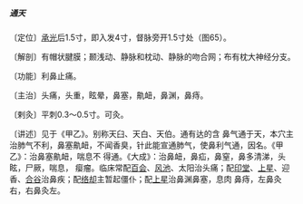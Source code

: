 ##### 通天

〔定位〕[承光](https://www.gmzyjc.com/read/zjs/zjs3.1.7-8-0.0.1.3.6.md)后1.5寸，即入发4寸，督脉旁开1.5寸处（图65）。

〔解剖〕有帽状腱膜；颞浅动、静脉和枕动、静脉的吻合网；布有枕大神经分支。

〔功能〕利鼻止痛。

〔主治〕头痛，头重，眩晕，鼻塞，鼽衄，鼻渊，鼻痔。

〔剌灸〕平刺0.3〜0.5寸。可灸。

〔讲述〕见于《甲乙》。别称天臼、天白、天伯。通有达的含 鼻气通于天，本穴主治肺气不利，鼻塞鼽衄，不闻香臭，针此能宣通肺气，使鼻利气通，因名。《甲乙》：治鼻塞鼽衄，喘息不 得通。《大成》：治鼻衄，鼻疝，鼻窒，鼻多清涕，头眩，尸厥，喘息， 瘿瘤。临床常配[百会](https://www.gmzyjc.com/read/zjs/zjs3.2.2-0.0.1.3.20.md)、[风池](https://www.gmzyjc.com/read/zjs/zjs3.1.9-12-0.0.3.3.20.md)、太阳治头痛；配[印堂](https://www.gmzyjc.com/read/zjs/zjs3.4-0.1.1.2.0.md)、[上星](https://www.gmzyjc.com/read/zjs/zjs3.2.2-0.0.1.3.23.md)、迎 香、[合谷](https://www.gmzyjc.com/read/zjs/zjs3.1.1-3-0.1.2.3.4.md)治鼻疾；配[络却](https://www.gmzyjc.com/read/zjs/zjs3.1.7-8-0.0.1.3.8.md)主暂起僵仆；配[上星](https://www.gmzyjc.com/read/zjs/zjs3.2.2-0.0.1.3.23.md)治鼻渊鼻塞，息肉 鼻痔，左鼻灸右，右鼻灸左。
